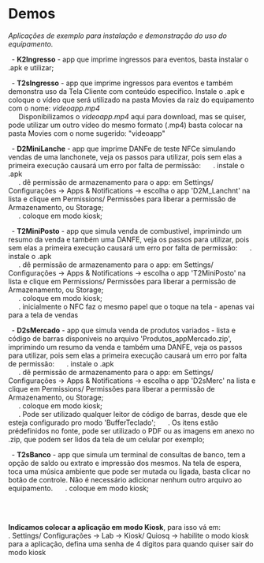 # Demos 
*Aplicações de exemplo para instalação e demonstração do uso do equipamento.*

<p>&ensp;- <b>K2Ingresso</b> - app que imprime ingressos para eventos, basta instalar o .apk e utilizar;</p>
<p>&ensp;- <b>T2sIngresso</b> - app que imprime ingressos para eventos e também demonstra uso da Tela Cliente com conteúdo especifico. Instale o .apk e coloque o vídeo que será utilizado na pasta Movies da raiz do equipamento com o nome: <i>videoapp.mp4</i><br>
  &ensp;&ensp;&ensp;Disponibilizamos o <i>videoapp.mp4</i> aqui para download, mas se quiser, pode utilizar um outro vídeo do mesmo formato (.mp4) basta colocar na pasta Movies com o nome sugerido: "videoapp"</p>
<p>&ensp;- <b>D2MiniLanche</b> - app que imprime DANFe de teste NFCe simulando vendas de uma lanchonete, veja os passos para utilizar, pois sem elas a primeira execução causará um erro por falta de permissão:
&ensp;&ensp;&ensp;. instale o .apk<br>
&ensp;&ensp;&ensp;. dê permissão de armazenamento para o app: em Settings/ Configurações -> Apps & Notifications -> escolha o app 'D2M_Lanchnt' na lista e clique em Permissions/ Permissões para liberar a permissão de Armazenamento, ou Storage;<br>
&ensp;&ensp;&ensp;. coloque em modo kiosk;</p>
<p>&ensp;- <b>T2MiniPosto</b> - app que simula venda de combustivel, imprimindo um resumo da venda e também uma DANFE, veja os passos para utilizar, pois sem elas a primeira execução causará um erro por falta de permissão:
&ensp;&ensp;&ensp;. instale o .apk<br>
&ensp;&ensp;&ensp;. dê permissão de armazenamento para o app: em Settings/ Configurações -> Apps & Notifications -> escolha o app 'T2MiniPosto' na lista e clique em Permissions/ Permissões para liberar a permissão de Armazenamento, ou Storage;<br>
&ensp;&ensp;&ensp;. coloque em modo kiosk;<br>
&ensp;&ensp;&ensp;. inicialmente o NFC faz o mesmo papel que o toque na tela - apenas vai para a tela de vendas</p>
<p>&ensp;- <b>D2sMercado</b> - app que simula venda de produtos variados - lista e código de barras disponíveis no arquivo 'Produtos_appMercado.zip', imprimindo um resumo da venda e também uma DANFE, veja os passos para utilizar, pois sem elas a primeira execução causará um erro por falta de permissão:
&ensp;&ensp;&ensp;. instale o .apk<br>
&ensp;&ensp;&ensp;. dê permissão de armazenamento para o app: em Settings/ Configurações -> Apps & Notifications -> escolha o app 'D2sMerc' na lista e clique em Permissions/ Permissões para liberar a permissão de Armazenamento, ou Storage;<br>
&ensp;&ensp;&ensp;. coloque em modo kiosk;<br>
&ensp;&ensp;&ensp;. Pode ser utilizado qualquer leitor de código de barras, desde que ele esteja configurado pro modo 'BufferTeclado';
&ensp;&ensp;&ensp;. Os itens estão prédefinidos no fonte, pode ser utilizado o PDF ou as imagens em anexo no .zip, que podem ser lidos da tela de um celular por exemplo;</p>
<p>&ensp;- <b>T2sBanco</b> - app que simula um terminal de consultas de banco, tem a opção de saldo ou extrato e impressão dos mesmos. Na tela de espera, toca uma música ambiente que pode ser mutada ou ligada, basta clicar no botão de controle. Não é necessário adicionar nenhum outro arquivo ao equipamento.
&ensp;&ensp;&ensp;. coloque em modo kiosk;<br></p>

<br><br>
<p><b>Indicamos colocar a aplicação em modo Kiosk</b>, para isso vá em:<br>
  . Settings/ Configurações -> Lab -> Kiosk/ Quiosq -> habilite o modo kiosk para a aplicação, defina uma senha de 4 dígitos para quando quiser sair do modo kiosk</p>
  <br>
